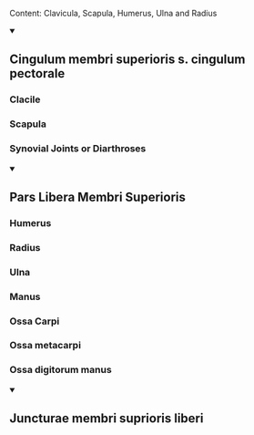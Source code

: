 Content: Clavicula, Scapula, Humerus, Ulna and Radius 

<details id= 1 open><summary><h2>Cingulum membri superioris s. cingulum pectorale</h2></summary>


### Clacile 
### Scapula 

### Synovial Joints or Diarthroses 


</details>


<details id= 2 open><summary><h2>Pars Libera Membri Superioris</h2></summary>


### Humerus 
### Radius
### Ulna
### Manus 
### Ossa Carpi 
### Ossa metacarpi 
### Ossa digitorum manus 

</details>


<details id= 3 open><summary><h2>Juncturae membri suprioris liberi </h2></summary>

</details>
